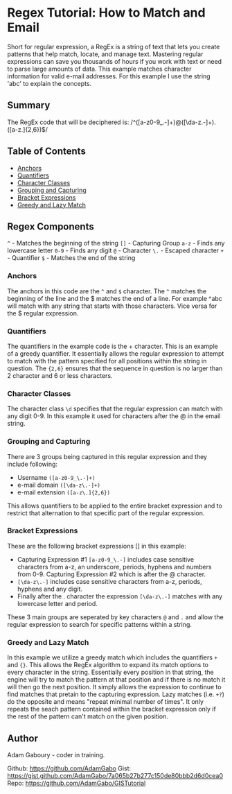 # Regex Tutorial: How to Match and Email 

Short for regular expression, a RegEx is a string of text that lets you create patterns that help match, locate, and manage text. Mastering regular expressions can save you thousands of hours if you work with text or need to parse large amounts of data. This example matches character information for valid e-mail addresses. For this example I use the string 'abc' to explain the concepts. 


## Summary

The RegEx code that will be deciphered is: /^([a-z0-9_\.-]+)@([\da-z\.-]+)\.([a-z\.]{2,6})$/

## Table of Contents

- [Anchors](#anchors)
- [Quantifiers](#quantifiers)
- [Character Classes](#character-classes)
- [Grouping and Capturing](#grouping-and-capturing)
- [Bracket Expressions](#bracket-expressions)
- [Greedy and Lazy Match](#greedy-and-lazy-match)

## Regex Components
`^`    - Matches the beginning of the string
`[]`   - Capturing Group
`a-z`  - Finds any lowercase letter
`0-9`  - Finds any digit 
`@`    - Character 
`\.`   - Escaped character
`+`    - Quantifier 
`$`    - Matches the end of the string 

### Anchors
The anchors in this code are the `^` and `$` character. The `^` matches the beginning of the line and the $ matches the end of a line. For example ^abc will match with any string that starts with those characters. Vice versa for the $ regular expression. 

### Quantifiers
The quantifiers in the example code is the + character. This is an example of a greedy quantifier. It essentially allows the regular expression to attempt to match with the pattern specified for all positions within the string in question. The `{2,6}` ensures that the sequence in question is no larger than 2 character and 6 or less characters. 

### Character Classes
The character class `\d` specifies that the regular expression can match with any digit 0-9. In this example it used for characters after the @ in the email string. 

### Grouping and Capturing
There are 3 groups being captured in this regular expression and they include following: 
- Username `([a-z0-9_\.-]+)`
- e-mail domain `([\da-z\.-]+)`
- e-mail extension `([a-z\.]{2,6})`

This allows quantifiers to be applied to the entire bracket expression and to restrict that alternation to that specific part of the regular expression.

### Bracket Expressions
These are the following bracket expressions [] in this example: 
- Capturing Expression #1 `[a-z0-9_\.-]` includes case sensitive characters from a-z, an underscore, periods, hyphens and numbers from 0-9. Capturing Expression #2 which is after the @ character. 
- `[\da-z\.-]` includes case sensitive characters from a-z, periods, hyphens and any digit. 
- Finally after the . character the expression `[\da-z\.-]` matches with any lowercase letter and period. 

These 3 main groups are seperated by key characters `@` and `.` and allow the regular expression to search for specific patterns within a string. 

### Greedy and Lazy Match
In this example we utilize a greedy match which includes the quantifiers `+` and `{}`. This allows the RegEx algorithm to expand its match options to every character in the string. Essentially every position in that string, the engine will try to match the pattern at that position and if there is no match it will then go the next position. It simply allows the expression to continue to find matches that pretain to the capturing expression. Lazy matches (i.e. `+?`) do the opposite and means "repeat minimal number of times". It only repeats the seach pattern contained within the bracket expression only if the rest of the pattern can't match on the given position.

## Author

Adam Gaboury - coder in training. 

Github: https://github.com/AdamGabo 
Gist: https://gist.github.com/AdamGabo/7a065b27b277c150de80bbb2d6d0cea0 
Repo: https://github.com/AdamGabo/GISTutorial

